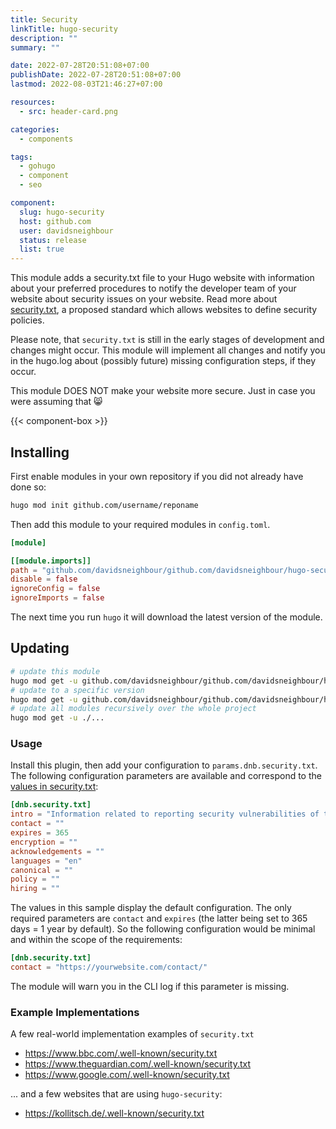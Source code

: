 ```yaml
---
title: Security
linkTitle: hugo-security
description: ""
summary: ""

date: 2022-07-28T20:51:08+07:00
publishDate: 2022-07-28T20:51:08+07:00
lastmod: 2022-08-03T21:46:27+07:00

resources:
  - src: header-card.png

categories:
  - components

tags:
  - gohugo
  - component
  - seo

component:
  slug: hugo-security
  host: github.com
  user: davidsneighbour
  status: release
  list: true
---
```


This module adds a security.txt file to your Hugo website with information about your preferred procedures to notify the developer team of your website about security issues on your website. Read more about [security.txt](https://securitytxt.org/), a proposed standard which allows websites to define security policies.

Please note, that `security.txt` is still in the early stages of development and changes might occur. This module will implement all changes and notify you in the hugo.log about (possibly future) missing configuration steps, if they occur.

This module DOES NOT make your website more secure. Just in case you were assuming that 😸

{{< component-box >}}

<!--- INSTALLUPDATE BEGIN --->

## Installing

First enable modules in your own repository if you did not already have done so:

```bash
hugo mod init github.com/username/reponame
```

Then add this module to your required modules in `config.toml`.

```toml
[module]

[[module.imports]]
path = "github.com/davidsneighbour/github.com/davidsneighbour/hugo-security"
disable = false
ignoreConfig = false
ignoreImports = false

```

The next time you run `hugo` it will download the latest version of the module.

## Updating

```bash
# update this module
hugo mod get -u github.com/davidsneighbour/github.com/davidsneighbour/hugo-security
# update to a specific version
hugo mod get -u github.com/davidsneighbour/github.com/davidsneighbour/hugo-security@v1.0.0
# update all modules recursively over the whole project
hugo mod get -u ./...
```
<!--- INSTALLUPDATE END --->

### Usage

Install this plugin, then add your configuration to `params.dnb.security.txt`. The following configuration parameters are available and correspond to the [values in security.txt](https://securitytxt.org/#genform):

```toml
[dnb.security.txt]
intro = "Information related to reporting security vulnerabilities of this site."
contact = ""
expires = 365
encryption = ""
acknowledgements = ""
languages = "en"
canonical = ""
policy = ""
hiring = ""
```

The values in this sample display the default configuration. The only required parameters are `contact` and `expires` (the latter being set to 365 days = 1 year by default). So the following configuration would be minimal and within the scope of the requirements:

```toml
[dnb.security.txt]
contact = "https://yourwebsite.com/contact/"
```

The module will warn you in the CLI log if this parameter is missing.

### Example Implementations

A few real-world implementation examples of `security.txt`

- <https://www.bbc.com/.well-known/security.txt>
- <https://www.theguardian.com/.well-known/security.txt>
- <https://www.google.com/.well-known/security.txt>

... and a few websites that are using `hugo-security`:

- <https://kollitsch.de/.well-known/security.txt>
